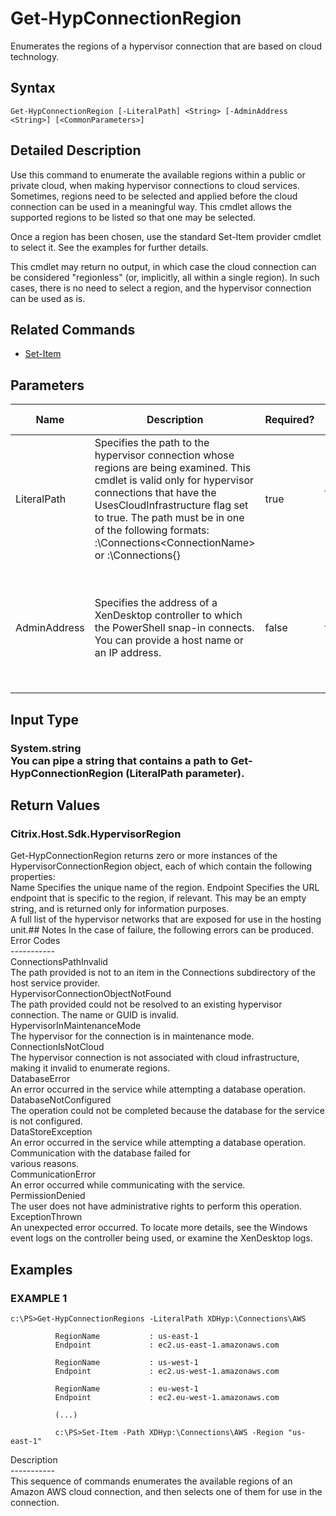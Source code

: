﻿# Get-HypConnectionRegion

   Enumerates the regions of a hypervisor connection that are based on cloud technology.

## Syntax
```
Get-HypConnectionRegion [-LiteralPath] <String> [-AdminAddress <String>] [<CommonParameters>]
```

## Detailed Description
   Use this command to enumerate the available regions within a public or private cloud, when making hypervisor connections to cloud services. Sometimes, regions need to be selected and applied before the cloud connection can be used in a meaningful way. This cmdlet allows the supported regions to be listed so that one may be selected.

Once a region has been chosen, use the standard Set-Item provider cmdlet to select it. See the examples for further details.

This cmdlet may return no output, in which case the cloud connection can be considered "regionless" (or, implicitly, all within a single region). In such cases, there is no need to select a region, and the hypervisor connection can be used as is.

## Related Commands
  * [Set-Item](Set-Item.html)
## Parameters

| Name   | Description | Required? | Pipeline Input | Default Value |
| --- | --- | --- | --- | --- |
| LiteralPath | Specifies the path to the hypervisor connection whose regions are being examined. This cmdlet is valid only for hypervisor connections that have the UsesCloudInfrastructure flag set to true. The path must be in one of the following formats: <drive>:\Connections\<ConnectionName> or  <drive>:\Connections\{<Connection Uid>} | true | true (ByValue) |  |
| AdminAddress | Specifies the address of a XenDesktop controller to which the PowerShell snap-in connects. You can provide a host name or an IP address. | false | false | LocalHost. When a value is provided by any cmdlet, this value becomes the default. |

## Input Type
### System.string<br>    You can pipe a string that contains a path to Get-HypConnectionRegion (LiteralPath parameter).
   
## Return Values
### Citrix.Host.Sdk.HypervisorRegion
   Get-HypConnectionRegion returns zero or more instances of the HypervisorConnectionRegion object, each of which contain the following properties:<br>Name <string> Specifies the unique name of the region. Endpoint <string> Specifies the URL endpoint that is specific to the region, if relevant. This may be an empty string, and is returned only for information purposes.<br>A full list of the hypervisor networks that are exposed for use in the hosting unit.## Notes
   In the case of failure, the following errors can be produced.<br>    Error Codes<br>    -----------<br>    ConnectionsPathInvalid<br>    The path provided is not to an item in the Connections subdirectory of the host service provider.<br>    HypervisorConnectionObjectNotFound<br>    The path provided could not be resolved to an existing hypervisor connection. The name or GUID is invalid.<br>    HypervisorInMaintenanceMode<br>    The hypervisor for the connection is in maintenance mode.<br>    ConnectionIsNotCloud<br>    The hypervisor connection is not associated with cloud infrastructure, making it invalid to enumerate regions.<br>    DatabaseError<br>    An error occurred in the service while attempting a database operation.<br>    DatabaseNotConfigured<br>    The operation could not be completed because the database for the service is not configured.<br>    DataStoreException<br>    An error occurred in the service while attempting a database operation. Communication with the database failed for<br>    various reasons.<br>    CommunicationError<br>    An error occurred while communicating with the service.<br>    PermissionDenied<br>    The user does not have administrative rights to perform this operation.<br>    ExceptionThrown<br>    An unexpected error occurred. To locate more details, see the Windows event logs on the controller being used, or examine the XenDesktop logs.
## Examples

### EXAMPLE 1
```
c:\PS>Get-HypConnectionRegions -LiteralPath XDHyp:\Connections\AWS

          RegionName           : us-east-1
          Endpoint             : ec2.us-east-1.amazonaws.com

          RegionName           : us-west-1
          Endpoint             : ec2.us-west-1.amazonaws.com

          RegionName           : eu-west-1
          Endpoint             : ec2.eu-west-1.amazonaws.com

          (...)

          c:\PS>Set-Item -Path XDHyp:\Connections\AWS -Region "us-east-1"
```
   Description<br>-----------<br>This sequence of commands enumerates the available regions of an Amazon AWS cloud connection, and then selects one of them for use in the connection.
